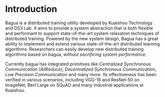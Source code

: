 # Introduction

Bagua is a distributed training utility developed by Kuaishou Technology and DS3 Lab. It aims to provide a system abstraction that is both flexible and performant to support state-of-the-art system relaxation techniques of distributed training. Powered by the new system design, Bagua has a great ability to implement and extend various state-of-the-art distributed learning algorithms. Researchers can easily develop new distributed training algorithms based on bagua, *without sacrificing system performance*.

Currently bagua has integrated primitives like *Centralized Synchronous Communication (AllReduce)*, *Decentralized Synchronous Communication*, *Low Precision Communication* and many more. Its effectiveness has been verified in various scenarios, including VGG-16 and ResNet-50 on ImageNet, Bert Large on SQuAD and many industrial applications at Kuaishou. 
